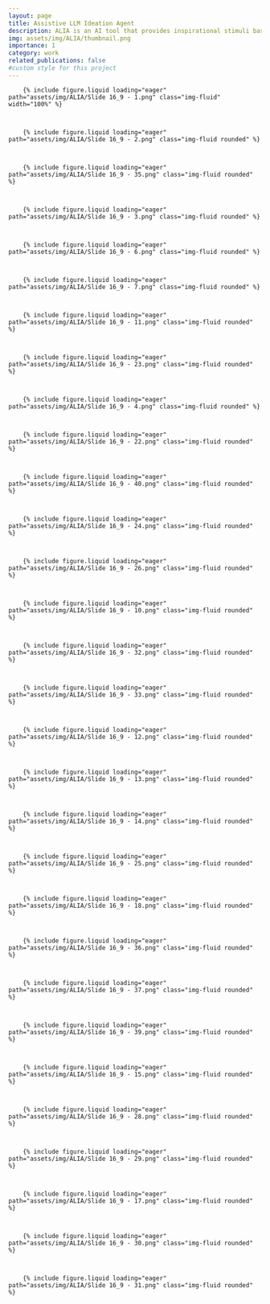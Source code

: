 ```yaml
---
layout: page
title: Assistive LLM Ideation Agent
description: ALIA is an AI tool that provides inspirational stimuli based on pre-defined heuristics to assist people with design ideation. 
img: assets/img/ALIA/thumbnail.png
importance: 1
category: work
related_publications: false
#custom style for this project
---
```

<style>
  .img-fluid {
    border: 1px solid #ffffff;
  }
</style>
    
        {% include figure.liquid loading="eager" path="assets/img/ALIA/Slide 16_9 - 1.png" class="img-fluid" width="100%" %}
   

  
        {% include figure.liquid loading="eager" path="assets/img/ALIA/Slide 16_9 - 2.png" class="img-fluid rounded" %}
 

 
        {% include figure.liquid loading="eager" path="assets/img/ALIA/Slide 16_9 - 35.png" class="img-fluid rounded" %}
  


        {% include figure.liquid loading="eager" path="assets/img/ALIA/Slide 16_9 - 3.png" class="img-fluid rounded" %}
  

    
        {% include figure.liquid loading="eager" path="assets/img/ALIA/Slide 16_9 - 6.png" class="img-fluid rounded" %}


    
        {% include figure.liquid loading="eager" path="assets/img/ALIA/Slide 16_9 - 7.png" class="img-fluid rounded" %}


    
        {% include figure.liquid loading="eager" path="assets/img/ALIA/Slide 16_9 - 11.png" class="img-fluid rounded" %}
    

    
        {% include figure.liquid loading="eager" path="assets/img/ALIA/Slide 16_9 - 23.png" class="img-fluid rounded" %}
    

    
        {% include figure.liquid loading="eager" path="assets/img/ALIA/Slide 16_9 - 4.png" class="img-fluid rounded" %}
    

    
        {% include figure.liquid loading="eager" path="assets/img/ALIA/Slide 16_9 - 22.png" class="img-fluid rounded" %}
    

    
        {% include figure.liquid loading="eager" path="assets/img/ALIA/Slide 16_9 - 40.png" class="img-fluid rounded" %}
    

    
        {% include figure.liquid loading="eager" path="assets/img/ALIA/Slide 16_9 - 24.png" class="img-fluid rounded" %}
    

    
        {% include figure.liquid loading="eager" path="assets/img/ALIA/Slide 16_9 - 26.png" class="img-fluid rounded" %}
    

    
        {% include figure.liquid loading="eager" path="assets/img/ALIA/Slide 16_9 - 10.png" class="img-fluid rounded" %}
    

    
        {% include figure.liquid loading="eager" path="assets/img/ALIA/Slide 16_9 - 32.png" class="img-fluid rounded" %}



        {% include figure.liquid loading="eager" path="assets/img/ALIA/Slide 16_9 - 33.png" class="img-fluid rounded" %}



        {% include figure.liquid loading="eager" path="assets/img/ALIA/Slide 16_9 - 12.png" class="img-fluid rounded" %}



        {% include figure.liquid loading="eager" path="assets/img/ALIA/Slide 16_9 - 13.png" class="img-fluid rounded" %}



        {% include figure.liquid loading="eager" path="assets/img/ALIA/Slide 16_9 - 14.png" class="img-fluid rounded" %}



        {% include figure.liquid loading="eager" path="assets/img/ALIA/Slide 16_9 - 25.png" class="img-fluid rounded" %}



        {% include figure.liquid loading="eager" path="assets/img/ALIA/Slide 16_9 - 18.png" class="img-fluid rounded" %}



        {% include figure.liquid loading="eager" path="assets/img/ALIA/Slide 16_9 - 36.png" class="img-fluid rounded" %}



        {% include figure.liquid loading="eager" path="assets/img/ALIA/Slide 16_9 - 37.png" class="img-fluid rounded" %}



        {% include figure.liquid loading="eager" path="assets/img/ALIA/Slide 16_9 - 39.png" class="img-fluid rounded" %}



        {% include figure.liquid loading="eager" path="assets/img/ALIA/Slide 16_9 - 15.png" class="img-fluid rounded" %}



        {% include figure.liquid loading="eager" path="assets/img/ALIA/Slide 16_9 - 28.png" class="img-fluid rounded" %}


        
        {% include figure.liquid loading="eager" path="assets/img/ALIA/Slide 16_9 - 29.png" class="img-fluid rounded" %}



        {% include figure.liquid loading="eager" path="assets/img/ALIA/Slide 16_9 - 17.png" class="img-fluid rounded" %}



        {% include figure.liquid loading="eager" path="assets/img/ALIA/Slide 16_9 - 30.png" class="img-fluid rounded" %}



        {% include figure.liquid loading="eager" path="assets/img/ALIA/Slide 16_9 - 31.png" class="img-fluid rounded" %}



    